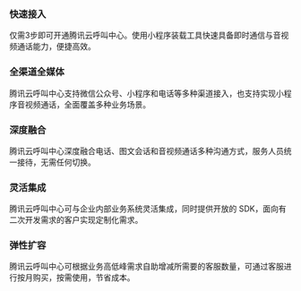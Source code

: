 ### 快速接入
仅需3步即可开通腾讯云呼叫中心。使用小程序装载工具快速具备即时通信与音视频通话能力，便捷高效。

### 全渠道全媒体
腾讯云呼叫中心支持微信公众号、小程序和电话等多种渠道接入，也支持实现小程序音视频通话，全面覆盖多种业务场景。

### 深度融合
腾讯云呼叫中心深度融合电话、图文会话和音视频通话多种沟通方式，服务人员统一接待，无需任何切换。

### 灵活集成
腾讯云呼叫中心可与企业内部业务系统灵活集成，同时提供开放的 SDK，面向有二次开发需求的客户实现定制化需求。

### 弹性扩容
腾讯云呼叫中心可根据业务高低峰需求自助增减所需要的客服数量，可通过客服进行按月购买，按需使用，节省成本。

